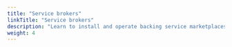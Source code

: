 ```yaml
---
title: "Service brokers"
linkTitle: "Service brokers"
description: "Learn to install and operate backing service marketplaces for Kf."
weight: 4
---
```

